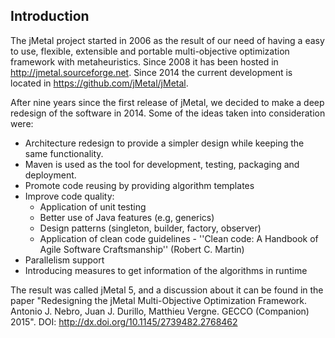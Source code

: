 <!--<div id='introduccion'/>-->

## Introduction 

The jMetal project started in 2006 as the result of our need of having a easy to use, flexible, extensible and portable multi-objective optimization framework with metaheuristics. Since 2008 it has been hosted in http://jmetal.sourceforge.net. Since 2014 the current development is located in https://github.com/jMetal/jMetal.

After nine years since the first release of jMetal, we decided to make a deep redesign of the software in 2014. Some of the ideas taken into consideration were:

* Architecture redesign to provide a simpler design while keeping the same functionality.
* Maven is used as the tool for development, testing, packaging and deployment.
* Promote code reusing by providing algorithm templates
* Improve code quality:
  * Application of unit testing
  * Better use of Java features (e.g, generics)
  * Design patterns (singleton, builder, factory, observer)
  * Application of clean code guidelines - ''Clean code: A Handbook of Agile Software Craftsmanship'' (Robert C. Martin)
* Parallelism support
* Introducing measures to get information of the algorithms in runtime

The result was called jMetal 5, and a discussion about it can be found in the paper "Redesigning the jMetal Multi-Objective Optimization Framework. Antonio J. Nebro, Juan J. Durillo, Matthieu Vergne. GECCO (Companion) 2015". DOI: http://dx.doi.org/10.1145/2739482.2768462

